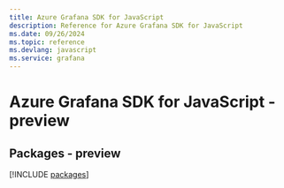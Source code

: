 ```yaml
---
title: Azure Grafana SDK for JavaScript
description: Reference for Azure Grafana SDK for JavaScript
ms.date: 09/26/2024
ms.topic: reference
ms.devlang: javascript
ms.service: grafana
---
```

# Azure Grafana SDK for JavaScript - preview
## Packages - preview
[!INCLUDE [packages](grafana-index.md)]